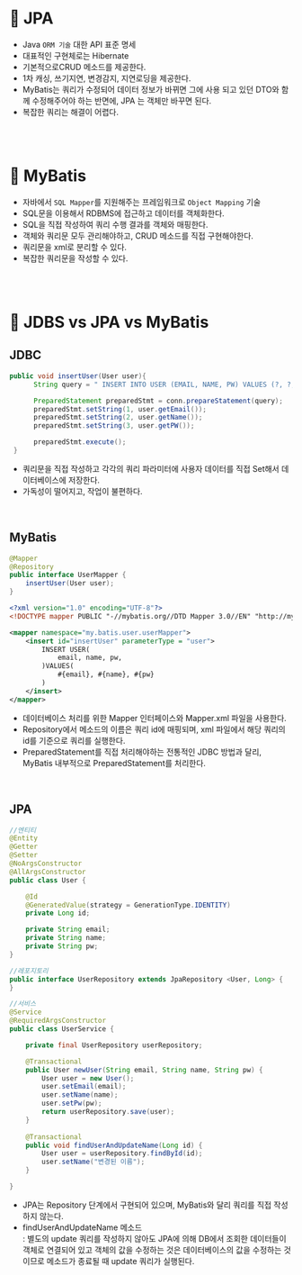 # 📍 JPA

- Java `ORM 기술` 대한 API 표준 명세
- 대표적인 구현체로는 Hibernate
- 기본적으로CRUD 메소드를 제공한다.
- 1차 캐싱, 쓰기지연, 변경감지, 지연로딩을 제공한다.
- MyBatis는 쿼리가 수정되어 데이터 정보가 바뀌면 그에 사용 되고 있던 DTO와 함께 수정해주어야 하는 반면에, JPA 는 객체만 바꾸면 된다.
- 복잡한 쿼리는 해결이 어렵다.

<br><br>

# 📍 MyBatis

- 자바에서 `SQL Mapper`를 지원해주는 프레임워크로 `Object Mapping` 기술
- SQL문을 이용해서 RDBMS에 접근하고 데이터를 객체화한다.
- SQL을 직접 작성하여 쿼리 수행 결과를 객체와 매핑한다.
- 객체와 쿼리문 모두 관리해야하고, CRUD 메소드를 직접 구현해야한다.
- 쿼리문을 xml로 분리할 수 있다.
- 복잡한 쿼리문을 작성할 수 있다.

<br><br>

# 📍 JDBS vs JPA vs MyBatis

## JDBC

```java
public void insertUser(User user){
      String query = " INSERT INTO USER (EMAIL, NAME, PW) VALUES (?, ?, ?)";

      PreparedStatement preparedStmt = conn.prepareStatement(query);
      preparedStmt.setString(1, user.getEmail());
      preparedStmt.setString(2, user.getName());
      preparedStmt.setString(3, user.getPW());

      preparedStmt.execute();
 }
```
- 쿼리문을 직접 작성하고 각각의 쿼리 파라미터에 사용자 데이터를 직접 Set해서 데이터베이스에 저장한다.
- 가독성이 떨어지고, 작업이 불편하다.

<br>

## MyBatis

```java
@Mapper
@Repository
public interface UserMapper {
    insertUser(User user);
}
```
```xml
<?xml version="1.0" encoding="UTF-8"?>
<!DOCTYPE mapper PUBLIC "-//mybatis.org//DTD Mapper 3.0//EN" "http://mybatis.org/dtd/mybatis-3-mapper.dtd">

<mapper namespace="my.batis.user.userMapper">
    <insert id="insertUser" parameterType = "user">
        INSERT USER(
            email, name, pw, 
        )VALUES(
            #{email}, #{name}, #{pw}
        )
    </insert>
</mapper>
```
- 데이터베이스 처리를 위한 Mapper 인터페이스와 Mapper.xml 파일을 사용한다.
- Repository에서 메소드의 이름은 쿼리 id에 매핑되며, xml 파일에서 해당 쿼리의 id를 기준으로 쿼리를 실행한다.
- PreparedStatement를 직접 처리해야하는 전통적인 JDBC 방법과 달리, MyBatis 내부적으로 PreparedStatement를 처리한다.

<br>

## JPA

```java
//엔티티
@Entity
@Getter
@Setter
@NoArgsConstructor
@AllArgsConstructor
public class User {

    @Id
    @GeneratedValue(strategy = GenerationType.IDENTITY)
    private Long id;

    private String email;
    private String name;
    private String pw;
}
```

```java
//레포지토리
public interface UserRepository extends JpaRepository <User, Long> {
}
```

```java
//서비스
@Service
@RequiredArgsConstructor
public class UserService {

    private final UserRepository userRepository;

    @Transactional
    public User newUser(String email, String name, String pw) {
        User user = new User();
        user.setEmail(email);
        user.setName(name);
        user.setPw(pw);
        return userRepository.save(user);
    }
    
    @Transactional
    public void findUserAndUpdateName(Long id) {
        User user = userRepository.findById(id);
        user.setName("변경된 이름");
    }

}
```
- JPA는 Repository 단계에서 구현되어 있으며, MyBatis와 달리 쿼리를 직접 작성하지 않는다.
- findUserAndUpdateName 메소드 <br> 
: 별도의 update 쿼리를 작성하지 않아도 JPA에 의해 DB에서 조회한 데이터들이 객체로 연결되어 있고 객체의 값을 수정하는 것은 데이터베이스의 값을 수정하는 것이므로 메소드가 종료될 때 update 쿼리가 실행된다.
